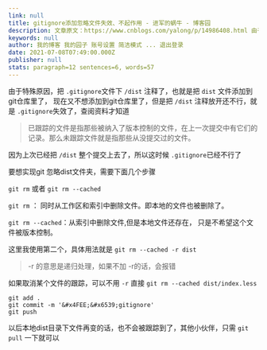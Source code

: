 ```yaml
---
link: null
title: gitignore添加忽略文件失效、不起作用 - 进军的蜗牛 - 博客园
description: 文章原文：https://www.cnblogs.com/yalong/p/14986408.html 由于特殊原因，把.gitignore文件下 /dist 注释了，也就是把dist 文件添加到git仓库里了， 现在又不想添加到git仓库里了，但是把/dist 注释放开还不行，就是.gitigno
keywords: null
author: 我的博客 我的园子 账号设置 简洁模式 ... 退出登录
date: 2021-07-08T07:49:00.000Z
publisher: null
stats: paragraph=12 sentences=6, words=57
---
```

由于特殊原因，把 `.gitignore`文件下 `/dist` 注释了，也就是把 `dist` 文件添加到git仓库里了，
现在又不想添加到git仓库里了，但是把 `/dist` 注释放开还不行，就是 `.gitignore`失效了，查阅资料才知道

> 已跟踪的文件是指那些被纳入了版本控制的文件，在上一次提交中有它们的记录。那么未跟踪文件就是指那些从没提交过的文件。

因为上次已经把 `/dist` 整个提交上去了，所以这时候 `.gitignore`已经不行了

要想实现git 忽略dist文件夹，需要下面几个步骤

`git rm` 或者 `git rm --cached`

`git rm` ： 同时从工作区和索引中删除文件。即本地的文件也被删除了。

`git rm --cached`：从索引中删除文件,但是本地文件还存在， 只是不希望这个文件被版本控制。

这里我使用第二个，具体用法就是 `git rm --cached -r dist`

> -r 的意思是递归处理，如果不加 -r的话，会报错

如果取消某个文件的跟踪，可以不用 `-r` 直接 `git rm --cached dist/index.less`

```
git add .
git commit -m '&#x4FEE;&#x6539;gitignore'
git push
```

以后本地dist目录下文件再变的话，也不会被跟踪到了，其他小伙伴，只需 `git pull` 一下就可以
